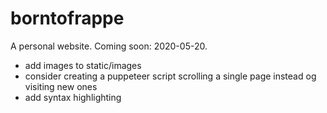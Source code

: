 # borntofrappe

A personal website. Coming soon: 2020-05-20.

- add images to static/images
- consider creating a puppeteer script scrolling a single page instead og visiting new ones
- add syntax highlighting
